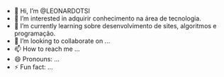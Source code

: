 - 👋 Hi, I’m @LEONARDOTSI
- 👀 I’m interested in adquirir conhecimento na área de tecnologia.
- 🌱 I’m currently learning sobre desenvolvimento de sites, algoritmos e programação.
- 💞️ I’m looking to collaborate on ...
- 📫 How to reach me ...
- 😄 Pronouns: ...
- ⚡ Fun fact: ...

<!---
LEONARDOTSI/LEONARDOTSI is a ✨ special ✨ repository because its `README.md` (this file) appears on your GitHub profile.
You can click the Preview link to take a look at your changes.
--->
